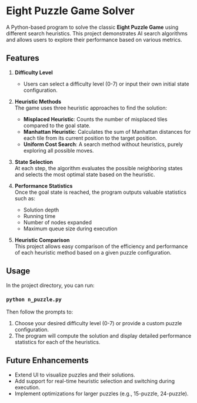 # Eight Puzzle Game Solver

A Python-based program to solve the classic **Eight Puzzle Game** using different search heuristics. This project demonstrates AI search algorithms and allows users to explore their performance based on various metrics.

## Features

1. **Difficulty Level**
   - Users can select a difficulty level (0-7) or input their own initial state configuration.
2. **Heuristic Methods**  
   The game uses three heuristic approaches to find the solution:

   - **Misplaced Heuristic**: Counts the number of misplaced tiles compared to the goal state.
   - **Manhattan Heuristic**: Calculates the sum of Manhattan distances for each tile from its current position to the target position.
   - **Uniform Cost Search**: A search method without heuristics, purely exploring all possible moves.

3. **State Selection**  
   At each step, the algorithm evaluates the possible neighboring states and selects the most optimal state based on the heuristic.

4. **Performance Statistics**  
   Once the goal state is reached, the program outputs valuable statistics such as:

   - Solution depth
   - Running time
   - Number of nodes expanded
   - Maximum queue size during execution

5. **Heuristic Comparison**  
   This project allows easy comparison of the efficiency and performance of each heuristic method based on a given puzzle configuration.

## Usage

In the project directory, you can run:

### `python n_puzzle.py`

Then follow the prompts to:

1. Choose your desired difficulty level (0-7) or provide a custom puzzle configuration.
2. The program will compute the solution and display detailed performance statistics for each of the heuristics.

## Future Enhancements

- Extend UI to visualize puzzles and their solutions.
- Add support for real-time heuristic selection and switching during execution.
- Implement optimizations for larger puzzles (e.g., 15-puzzle, 24-puzzle).
